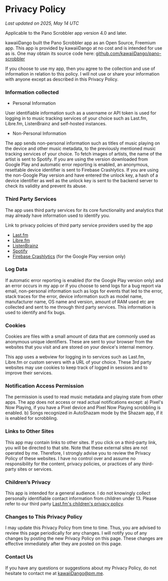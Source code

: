 # Privacy Policy

_Last updated on 2025, May 14 UTC_

Applicable to the Pano Scrobbler app version 4.0 and later.

kawaiiDango built the Pano Scrobbler app as an Open Source, Freemium app. This app is provided by
kawaiiDango at no cost and is intended for use as is. One may obtain its source code
here: [github.com/kawaiiDango/pano-scrobbler](https://github.com/kawaiiDango/pano-scrobbler)

If you choose to use my app, then you agree to the collection and use of information in relation to
this policy. I will not use or share your information with anyone except as described in this
Privacy Policy.

### Information collected

- Personal Information

User identifiable information such as a username or API token is used for logging in to music
tracking services of your choice such as Last.fm, Libre.fm, ListenBrainz and self-hosted instances.

- Non-Personal Information

The app sends non-personal information such as titles of music playing on the device and other music
metadata, to the previously mentioned music tracking services of your choice. To fetch images of
artists, the name of the artist is sent to Spotify. If you are using the version downloaded from
Google Play and automatic error reporting is enabled, an anonymous, resettable device identifier is
sent to Firebase Crashlytics. If you are using the non-Google Play version and have entered the
unlock key, a hash of a device identifier as well as the unlock key is sent to the backend server to
check its validity and prevent its abuse.

### Third Party Services

The app uses third party services for its core functionality and analytics that may already have
information used to identify you.

Link to privacy policies of third party service providers used by the app

- [Last.fm](https://www.last.fm/legal/privacy)
- [Libre.fm](https://github.com/foocorp/hacienda/issues/73)
- [ListenBrainz](https://metabrainz.org/privacy)
- [Spotify](https://www.spotify.com/legal/privacy-policy)
- [Firebase Crashlytics](https://firebase.google.com/support/privacy) (for the Google Play version
  only)

### Log Data

If automatic error reporting is enabled (for the Google Play version only) and an error occurs in
my app or if you choose to send logs for a bug report via email, non-personal information such as
logs for events that led to the error, stack traces for the error, device information such as model
name, manufacturer name, OS name and version, amount of RAM used etc are collected and sent to me
through third party services. This information is used to identify and fix bugs.

### Cookies

Cookies are files with a small amount of data that are commonly used as anonymous unique
identifiers. These are sent to your browser from the websites that you visit and are stored on your
device's internal memory.

This app uses a webview for logging in to services such as Last.fm, Libre.fm or custom servers with
a URL of your choice. These 3rd party websites may use cookies to keep track of logged in sessions
and to improve their services.

### Notification Access Permission

The permission is used to read music metadata and playing state from other apps. The app does not
access or read actual notifications except: a) Pixel's Now Playing, if you have a Pixel device and
Pixel Now Playing scrobbling is enabled. b) Songs recognized in AutoShazam mode by the Shazam app,
if it is enabled for scrobbling.

### Links to Other Sites

This app may contain links to other sites. If you click on a third-party link, you will be directed
to that site. Note that these external sites are not operated by me. Therefore, I strongly advise
you to review the Privacy Policy of these websites. I have no control over and assume no
responsibility for the content, privacy policies, or practices of any third-party sites or services.

### Children’s Privacy

This app is intended for a general audience. I do not knowingly collect personally identifiable
contact information from children under 13. Please refer to our third
party [Last.fm's children's privacy policy](https://www.cbsinteractive.com/legal/cbsi/privacy-policy/childrens-privacy-policy).

### Changes to This Privacy Policy

I may update this Privacy Policy from time to time. Thus, you are advised to review this page
periodically for any changes. I will notify you of any changes by posting the new Privacy Policy on
this page. These changes are effective immediately after they are posted on this page.

### Contact Us

If you have any questions or suggestions about my Privacy Policy, do not hesitate to contact me at
kawaiiDango@pm.me.
